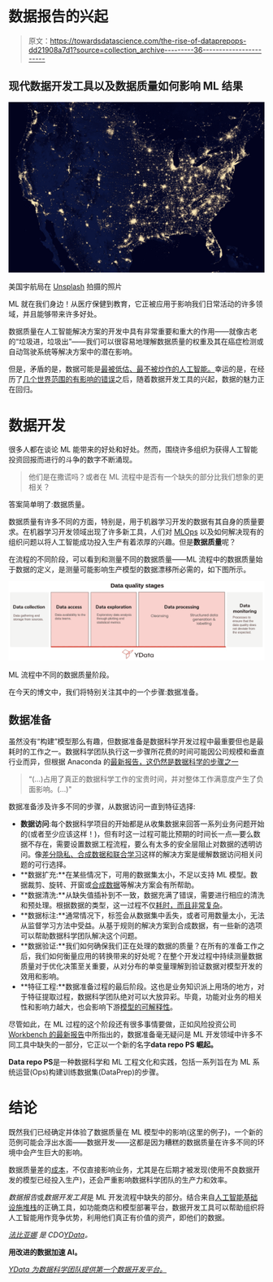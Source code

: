 # 数据报告的兴起

> 原文：<https://towardsdatascience.com/the-rise-of-dataprepops-dd21908a7d1?source=collection_archive---------36----------------------->

## 现代数据开发工具以及数据质量如何影响 ML 结果

![](img/136e10f1848efd3a855515463a686f44.png)

美国宇航局在 [Unsplash](https://unsplash.com?utm_source=medium&utm_medium=referral) 拍摄的照片

ML 就在我们身边！从医疗保健到教育，它正被应用于影响我们日常活动的许多领域，并且能够带来许多好处。

数据质量在人工智能解决方案的开发中具有非常重要和重大的作用——就像古老的“垃圾进，垃圾出”——我们可以很容易地理解数据质量的权重及其在癌症检测或自动驾驶系统等解决方案中的潜在影响。

但是，矛盾的是，数据可能是[最被低估、最不被炒作的人工智能。](https://storage.googleapis.com/pub-tools-public-publication-data/pdf/0d556e45afc54afeb2eb6b51a9bc1827b9961ff4.pdf)幸运的是，在经历了[几个世界范围的有影响的错误](https://www.axios.com/england-exams-algorithm-grading-4f728465-a3bf-476b-9127-9df036525c22.html)之后，随着数据开发工具的兴起，数据的魅力正在回归。

# 数据开发

很多人都在谈论 ML 能带来的好处和好处。然而，围绕许多组织为获得人工智能投资回报而进行的斗争的数字不断涌现。

> 他们是在撒谎吗？或者在 ML 流程中是否有一个缺失的部分比我们想象的更相关？

答案简单明了:数据质量。

数据质量有许多不同的方面，特别是，用于机器学习开发的数据有其自身的质量要求。在机器学习开发领域出现了许多新工具，人们对 [MLOps](http://mlops.community/) 以及如何解决现有的组织问题以将人工智能成功投入生产有着浓厚的兴趣。但是**数据质量**呢？

在流程的不同阶段，可以看到和测量不同的数据质量——ML 流程中的数据质量始于数据的定义，是测量可能影响生产模型的数据漂移所必需的，如下图所示。

![](img/c656b0acf4988989e8d1e7268e932a45.png)

ML 流程中不同的数据质量阶段。

在今天的博文中，我们将特别关注其中的一个步骤:数据准备。

## 数据准备

虽然没有“构建”模型那么有趣，但数据准备是数据科学开发过程中最重要但也是最耗时的工作之一。数据科学团队执行这一步骤所花费的时间可能因公司规模和垂直行业而异，但根据 Anaconda 的[最新报告，这仍然是数据科学的步骤之一](https://www.anaconda.com/blog/2020-anaconda-state-of-data-science-report-moving-from-hype-toward-maturity)

> “(…)占用了真正的数据科学工作的宝贵时间，并对整体工作满意度产生了负面影响。(…)"

数据准备涉及许多不同的步骤，从数据访问一直到特征选择:

*   **数据访问**:每个数据科学项目的开始都是从收集数据来回答一系列业务问题开始的(或者至少应该这样！)，但有时这一过程可能比预期的时间长一点—要么数据不存在，需要设置数据工程流程，要么有太多的安全层阻止对数据的透明访问。像[差分隐私、合成数据和联合学习](https://medium.com/ydata-ai/privacy-preserving-machine-learning-3192b344228c?sk=2c9d3afa436479f8cceba07c4536835e)这样的解决方案是缓解数据访问相关问题的可行选择。
*   **数据扩充:**在某些情况下，可用的数据集太小，不足以支持 ML 模型。数据裁剪、旋转、开窗或[合成数据](https://ydata.ai/products/synthesizer)等解决方案会有所帮助。
*   **数据清洗:**从缺失值插补到不一致，数据充满了错误，需要进行相应的清洗和预处理。根据数据的类型，这一过程不仅[耗时，而且非常复杂](https://pdf.sciencedirectassets.com/280203/1-s2.0-S1877050919X00174/1-s2.0-S1877050919318885/main.pdf?X-Amz-Security-Token=IQoJb3JpZ2luX2VjEEMaCXVzLWVhc3QtMSJHMEUCIGvb0BSrJQJC%2FYqg8MZl3MDN%2Fq2kJD0zRLLpmgRqmBdKAiEAhjCppr%2BaWGcgJSuYvXXqK344WDB4GalnVFyOGuZnFHwqtAMIfBADGgwwNTkwMDM1NDY4NjUiDKDcvyYdwSAndgg87yqRAyvHVgrrlt53TM6x2zSud0G2nMKOpZBzSD%2F%2FTlRKPz6NAhOnR6sDo70kUPfKsNdFuiKiQ9Hg0enV5k8WjlmrqiqGPnm2tTnn6I5ruUrcqtyYyi2d7PijWV3L9yEzfM8QvaE7YwdfS3%2BrQasiyOPhtu%2FoBkNeKIk%2F20bz2f2AqbWL9CT8AzguYxeSr4Xeqp5Hvbp7%2FZkwvj2kRAcKBoZcpx4E9p3%2F8mIVq60t82dyyj%2FXezpXrc5onRVEQCQhVzau29GOFaqOpKBJTqZVUA08RnzWuW%2FuyFzfgsLRfe3IJCwR21rqMHqm%2BknW6c3ullQqEtHZjuc6kjjRmXonO33e9GxGk00iw3yVpsxbSKcewKfv868fRnYO%2FRUUD8YSViXH1CH%2Bj%2FJtmWoxkKfbbqYbYU6YH4f4xzYdAr2Qole86gPfm5viFcTDCCP1QmbTNzfB%2BZwA9EVgh0TnwYARcwMbC2w8chy6NkfvVXIeZwfZR7u5wenCQhJl2KHs6tv0iHUXubGenwzFs5v6YmMWN7eS1khkMIiA2YIGOusBw61%2FQcVCqgPOwTqpA6pRQ%2BQiy%2FXQKUavU3DOiEWf%2BWVtTKw9ahFQyMfL1PWwxrRDNb%2BAUgwObP%2FHtihekGp4Uh%2BtJOaJLNts%2BwXddToaihQfX1MR5UD1sjGVOKkHkhK7un5rL3ANyV7x8dzE3p2ZpXgbZNMVGxjzmCDRpR9W0ZA2lYX%2F5XLZL9qpYnpOumLJEVYXK%2Fo%2BtiExO1d62JLdjFh7di%2FIm8ZxFNegSIBqOwnpOmUYJ%2FfH7C%2Fv8a4wj%2BvU8bhdWmP3mlXZTIaXTeuwptR9T8gCbPIe6TRuAbj%2FUeqs3BvLgrpph7g9kA%3D%3D&X-Amz-Algorithm=AWS4-HMAC-SHA256&X-Amz-Date=20210320T193302Z&X-Amz-SignedHeaders=host&X-Amz-Expires=300&X-Amz-Credential=ASIAQ3PHCVTYSTRLFPUI%2F20210320%2Fus-east-1%2Fs3%2Faws4_request&X-Amz-Signature=78ff413990b3f6e12fd162037690d2995129367cf5c25cad2398947096d1a5cb&hash=33cb7eea330b00f4e915c8ea41e1c90a270992e47e7c1ed4b429d3369a871f16&host=68042c943591013ac2b2430a89b270f6af2c76d8dfd086a07176afe7c76c2c61&pii=S1877050919318885&tid=spdf-c77bccf6-175d-4971-99eb-522cc68b621c&sid=b9164a797b6b614dff1b4161b3b19e054337gxrqb&type=client)。
*   **数据标注:**通常情况下，标签会从数据集中丢失，或者可用数量太小，无法从监督学习方法中受益。从基于规则的解决方案到合成数据，有一些新的选项可以帮助数据科学团队解决这个问题。
*   **数据验证:**我们如何确保我们正在处理的数据的质量？在所有的准备工作之后，我们如何衡量应用的转换带来的好处呢？在整个开发过程中持续测量数据质量对于优化决策至关重要，从对分布的单变量理解到验证数据对模型开发的效用和影响。
*   **特征工程:**数据准备过程的最后阶段。这也是业务知识派上用场的地方，对于特征提取过程，数据科学团队绝对可以大放异彩。毕竟，功能对业务的相关性和影响力越大，也会影响下游[模型的可解释性](/how-can-i-explain-my-ml-models-to-the-business-dc4d97997d64)。

尽管如此，在 ML 过程的这个阶段还有很多事情要做，正如风险投资公司 [Workbench 的最新报告](https://www.work-bench.com/the-state-of-data-infrastructure-analytics-report-2021)中所指出的，数据准备毫无疑问是 ML 开发领域中许多不同工具中缺失的一部分，它正以一个新的名字**data repo PS 崛起。**

**Data repo PS**是一种数据科学和 ML 工程文化和实践，包括一系列旨在为 ML 系统运营(Ops)构建训练数据集(DataPrep)的步骤。

# 结论

既然我们已经确定并体验了数据质量在 ML 模型中的影响(这里的例子)，一个新的范例可能会浮出水面——数据开发——这都是因为糟糕的数据质量在许多不同的环境中会产生巨大的影响。

数据质量差的[成本](/the-cost-of-poor-data-quality-cd308722951f?sk=d3bddad82f326a3917be48e447684a0d)，不仅直接影响业务，尤其是在后期才被发现(使用不良数据开发的模型已经投入生产)，还会严重影响数据科学团队的生产力和效率。

*数据报告*或*数据开发工具*是 ML 开发流程中缺失的部分。结合来自[人工智能基础设施堆栈](https://ai-infrastructure.org/)的正确工具，如功能商店和模型部署平台，数据开发工具可以帮助组织将人工智能用作竞争优势，利用他们真正有价值的资产，即他们的数据。

[*法比亚娜*](https://www.linkedin.com/in/fabiana-clemente/) *是 CDO*[*YData*](https://ydata.ai/?utm_source=medium&utm_medium=signature&utm_campaign=blog)*。*

**用改进的数据加速 AI。**

[*YData 为数据科学团队提供第一个数据开发平台。*](https://ydata.ai/?utm_source=medium&utm_medium=signature&utm_campaign=blog)